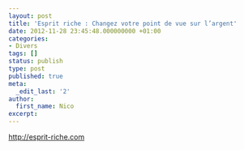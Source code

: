 ```yaml
---
layout: post
title: 'Esprit riche : Changez votre point de vue sur l’argent'
date: 2012-11-28 23:45:48.000000000 +01:00
categories:
- Divers
tags: []
status: publish
type: post
published: true
meta:
  _edit_last: '2'
author:
  first_name: Nico
excerpt:
---
```

<p><a href="http://esprit-riche.com">http://esprit-riche.com</a></p>
